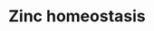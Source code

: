 ---
annotations:
- id: PW:0000355
  parent: regulatory pathway
  type: Pathway Ontology
  value: homeostasis pathway
authors:
- GIOVANNA VALENTI
- Trovato angela
- Egonw
- Khanspers
- Mkutmon
- MaintBot
citedin:
- link: PMC7817261
  title: Transcriptome Profiling of Human Follicle Dermal Papilla Cells in response
    to Porphyra-334 Treatment by RNA-Seq (2021)
description: Zinc is a transition metal and catalytic cofactor involved in many biological
  processes such as proliferation, development and differentiation, regulation of
  DNA synthesis, genomic stability, cell activation, RNA transcription, immune function.
  Zinc homeostasis in cells is ensured by various protein families including zinc
  transporters, zinc-binding proteins (Metallothioneins, MTs), transcription factors
  (MTF1-2). ZnT (1-10) transporters are responsible of zinc efflux and are assigned
  to the SLC30A family while ZIP (1-14) transporters are responsible for the influx
  of zinc into the cytoplasm and are assigned to the SLC39A family. Zn2+ enters into
  the cell by the ZIP transporters, and once inside the cell is available to bind
  metalloproteins (MT) which deliver to ZnT, or the zinc can bind to directly ZnTs
  and then deliver in the organelles / vesicles or lead outside the cell. Elevated
  zinc levels have been reported in different tumour tissue, such as breast and lung
  cancer
last-edited: 2022-01-27
ndex: daa280a6-8b66-11eb-9e72-0ac135e8bacf
organisms:
- Homo sapiens
redirect_from:
- /index.php/Pathway:WP3529
- /instance/WP3529
- /instance/WP3529_rr120882
revision: r120882
schema-jsonld:
- '@context': https://schema.org/
  '@id': https://wikipathways.github.io/pathways/WP3529.html
  '@type': Dataset
  creator:
    '@type': Organization
    name: WikiPathways
  description: Zinc is a transition metal and catalytic cofactor involved in many
    biological processes such as proliferation, development and differentiation, regulation
    of DNA synthesis, genomic stability, cell activation, RNA transcription, immune
    function. Zinc homeostasis in cells is ensured by various protein families including
    zinc transporters, zinc-binding proteins (Metallothioneins, MTs), transcription
    factors (MTF1-2). ZnT (1-10) transporters are responsible of zinc efflux and are
    assigned to the SLC30A family while ZIP (1-14) transporters are responsible for
    the influx of zinc into the cytoplasm and are assigned to the SLC39A family. Zn2+
    enters into the cell by the ZIP transporters, and once inside the cell is available
    to bind metalloproteins (MT) which deliver to ZnT, or the zinc can bind to directly
    ZnTs and then deliver in the organelles / vesicles or lead outside the cell. Elevated
    zinc levels have been reported in different tumour tissue, such as breast and
    lung cancer
  keywords:
  - MT1A
  - MT1B
  - MT1E
  - MT1F
  - MT1G
  - MT1H
  - MT1L
  - MT1M
  - MT1X
  - MT2A
  - MT3
  - MT4
  - MTF1
  - SLC30A1
  - SLC30A10
  - SLC30A2
  - SLC30A3
  - SLC30A4
  - SLC30A5
  - SLC30A6
  - SLC30A7
  - SLC30A8
  - SLC30A9
  - SLC39A1
  - SLC39A10
  - SLC39A11
  - SLC39A12
  - SLC39A13
  - SLC39A14
  - SLC39A2
  - SLC39A3
  - SLC39A4
  - SLC39A5
  - SLC39A6
  - SLC39A7
  - SLC39A8
  - SLC39A9
  - Zn++
  license: CC0
  name: Zinc homeostasis
seo: CreativeWork
title: Zinc homeostasis
wpid: WP3529
---